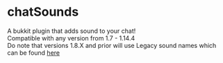 # chatSounds
A bukkit plugin that adds sound to your chat!  
Compatible with any version from 1.7 - 1.14.4  
Do note that versions 1.8.X and prior will use Legacy sound names which can be found [here](https://github.com/Attano/Spigot-1.8/blob/master/org/bukkit/Sound.java "Bukkit Legacy Sound Names")

